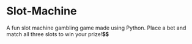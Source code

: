 # Slot-Machine
A fun slot machine gambling game made using Python. Place a bet and match all three slots to win your prize!💲💲
